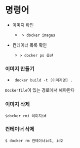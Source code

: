 # 명령어

- 이미지 확인
  - ` > docker images`

- 컨테이너 목록 확인
  - `> docker ps 옵션`



### 이미지 만들기

- ` docker build -t [이미지명] .`

`Dockerfile`이 있는 경로에서 해야한다



###  이미지 삭제

`$docker rmi 이미지id`



### 컨테이너 삭제

`$ docker rm 컨테이너id1, id2`